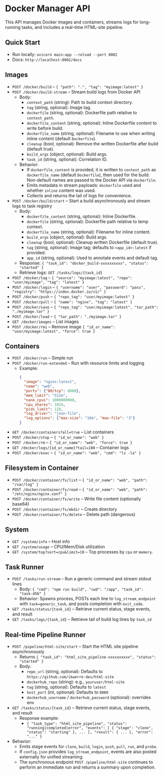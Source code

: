 # Docker Manager API

This API manages Docker images and containers, streams logs for long-running tasks, and includes a real-time HTML-site pipeline.

## Quick Start
- Run locally: `uvicorn main:app --reload --port 8002`
- Docs: `http://localhost:8002/docs`

## Images
- `POST /docker/build` – `{ "path": ".", "tag": "myimage:latest" }`
- `POST /docker/build-stream` – Stream build logs from Docker API
  - Body:
    - `context_path` (string): Path to build context directory.
    - `tag` (string, optional): Image tag.
    - `dockerfile` (string, optional): Dockerfile path relative to `context_path`.
    - `dockerfile_content` (string, optional): Inline Dockerfile content to write before build.
    - `dockerfile_name` (string, optional): Filename to use when writing inline content (default `Dockerfile`).
    - `cleanup` (bool, optional): Remove the written Dockerfile after build (default true).
    - `build_args` (object, optional): Build args.
    - `task_id` (string, optional): Correlation ID.
  - Behavior:
    - If `dockerfile_content` is provided, it is written to `context_path` as `dockerfile_name` (default `Dockerfile`), then used for the build. Non-default names are passed to the Docker API via `dockerfile`.
    - Emits metadata in stream payloads: `dockerfile` used and whether `inline` content was used.
    - Collects and returns the tail of logs for convenience.
- `POST /docker/build/start` – Start a build asynchronously and stream logs to task registry
  - Body:
    - `dockerfile_content` (string, optional): Inline Dockerfile.
    - `dockerfile` (string, optional): Dockerfile path relative to temp context.
    - `dockerfile_name` (string, optional): Filename for inline content.
    - `build_args` (object, optional): Build args.
    - `cleanup` (bool, optional): Cleanup written Dockerfile (default true).
    - `tag` (string, optional): Image tag; defaults to `<app_id>:latest` if provided.
    - `app_id` (string, optional): Used to annotate events and default tag.
  - Response: `{ "task_id": "docker_build-xxxxxxxxxx", "status": "started" }`
  - Retrieve logs: `GET /tasks/logs/{task_id}`
- `POST /docker/tag` – `{ "source": "myimage:latest", "repo": "user/myimage", "tag": "latest" }`
- `POST /docker/login` – `{ "username": "user", "password": "pass", "registry": "https://index.docker.io/v1/" }`
- `POST /docker/push` – `{ "repo_tag": "user/myimage:latest" }`
- `POST /docker/pull` – `{ "name": "nginx", "tag": "latest" }`
- `POST /docker/save` – `{ "repo_tag": "user/myimage:latest", "tar_path": "./myimage.tar" }`
- `POST /docker/load` – `{ "tar_path": "./myimage.tar" }`
- `GET /docker/images` – List images
- `POST /docker/rmi` – Remove image `{ "id_or_name": "user/myimage:latest", "force": true }`

## Containers
- `POST /docker/run` – Simple run
- `POST /docker/run-extended` – Run with resource limits and logging
  - Example:
    ```json
    {
      "image": "nginx:latest",
      "name": "web",
      "ports": {"80/tcp": 8080},
      "mem_limit": "512m",
      "nano_cpus": 1000000000,
      "cpu_shares": 1024,
      "pids_limit": 128,
      "log_driver": "json-file",
      "log_options": {"max-size": "10m", "max-file": "3"}
    }
    ```
- `GET /docker/containers?all=true` – List containers
- `POST /docker/stop` – `{ "id_or_name": "web" }`
- `POST /docker/rm` – `{ "id_or_name": "web", "force": true }`
- `GET /docker/logs/{id_or_name}?tail=100` – Container logs
- `POST /docker/exec` – `{ "id_or_name": "web", "cmd": "ls -la" }`

## Filesystem in Container
- `POST /docker/container/fs/list` – `{ "id_or_name": "web", "path": "/var/log" }`
- `POST /docker/container/fs/read` – `{ "id_or_name": "web", "path": "/etc/nginx/nginx.conf" }`
- `POST /docker/container/fs/write` – Write file content (optionally base64)
- `POST /docker/container/fs/mkdir` – Create directory
- `POST /docker/container/fs/delete` – Delete path (dangerous)

## System
- `GET /system/info` – Host info
- `GET /system/usage` – CPU/Mem/Disk utilization
- `GET /system/top?sort=cpu&limit=10` – Top processes by `cpu` or `memory`.

## Task Runner
- `POST /tasks/run-stream` – Run a generic command and stream stdout lines
  - Body: `{ "cmd": "npm run build", "cwd": "/app", "task_id": "task-456" }`
  - Behavior: Spawns process, POSTs each line to `log_stream_endpoint` with `task=generic_task`, and posts completion with `exit_code`.
- `GET /tasks/status/{task_id}` – Retrieve current status, stage events, and result
- `GET /tasks/logs/{task_id}` – Retrieve tail of build log lines by `task_id`

## Real-time Pipeline Runner
- `POST /pipeline/html-site/start` – Start the HTML site pipeline asynchronously
  - Returns `{ "task_id": "html_site_pipeline-xxxxxxxxxx", "status": "started" }`
  - Body:
    - `repo_url` (string, optional): Defaults to `https://github.com/ikwerre-dev/html-site`
    - `dockerhub_repo` (string): e.g., `youruser/html-site`
    - `tag` (string, optional): Defaults to `latest`
    - `host_port` (int, optional): Defaults to `8080`
    - `dockerhub_username` / `dockerhub_password` (optional): overrides env
- `GET /tasks/status/{task_id}` – Retrieve current status, stage events, and result
  - Response example:
    - `{ "task_type": "html_site_pipeline", "status": "running|completed|error", "events": [ { "stage": "clone", "status": "starting" }, ... ], "result": { ... }, "error": "..." }`
- Behavior:
  - Emits stage events for `clone`, `build`, `login`, `push`, `pull`, `run`, and `probe`.
  - If `config.json` provides `log_stream_endpoint`, events are also posted externally for unified streaming.
  - The synchronous endpoint `POST /pipeline/html-site` continues to perform an immediate run and returns a summary upon completion.